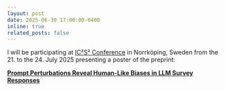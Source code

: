 ```yaml
---
layout: post
date: 2025-06-30 17:00:00-0400
inline: true
related_posts: false
---
```


I will be participating at [IC²S² Conference](https://www.ic2s2-2025.org/) in Norrköping, Sweden from the 21. to the 24. July 2025 presenting a poster of the preprint:

[**Prompt Perturbations Reveal Human-Like Biases in LLM Survey Responses**]()

